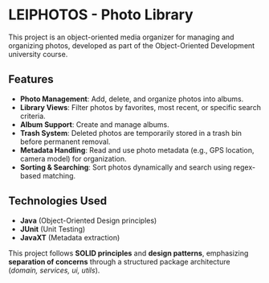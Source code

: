 # LEIPHOTOS - Photo Library

This project is an object-oriented media organizer for managing and organizing photos, developed as part of the Object-Oriented Development university course.

## Features
- **Photo Management**: Add, delete, and organize photos into albums.  
- **Library Views**: Filter photos by favorites, most recent, or specific search criteria.  
- **Album Support**: Create and manage albums.  
- **Trash System**: Deleted photos are temporarily stored in a trash bin before permanent removal.  
- **Metadata Handling**: Read and use photo metadata (e.g., GPS location, camera model) for organization.  
- **Sorting & Searching**: Sort photos dynamically and search using regex-based matching.  

## Technologies Used  
- **Java** (Object-Oriented Design principles)  
- **JUnit** (Unit Testing)  
- **JavaXT** (Metadata extraction)  

This project follows **SOLID principles** and **design patterns**, emphasizing **separation of concerns** through a structured package architecture (*domain, services, ui, utils*).  
